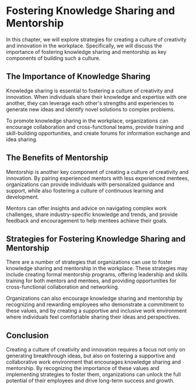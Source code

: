 Fostering Knowledge Sharing and Mentorship
======================================================================================================

In this chapter, we will explore strategies for creating a culture of creativity and innovation in the workplace. Specifically, we will discuss the importance of fostering knowledge sharing and mentorship as key components of building such a culture.

The Importance of Knowledge Sharing
-----------------------------------

Knowledge sharing is essential to fostering a culture of creativity and innovation. When individuals share their knowledge and expertise with one another, they can leverage each other's strengths and experiences to generate new ideas and identify novel solutions to complex problems.

To promote knowledge sharing in the workplace, organizations can encourage collaboration and cross-functional teams, provide training and skill-building opportunities, and create forums for information exchange and idea sharing.

The Benefits of Mentorship
--------------------------

Mentorship is another key component of creating a culture of creativity and innovation. By pairing experienced mentors with less experienced mentees, organizations can provide individuals with personalized guidance and support, while also fostering a culture of continuous learning and development.

Mentors can offer insights and advice on navigating complex work challenges, share industry-specific knowledge and trends, and provide feedback and encouragement to help mentees achieve their goals.

Strategies for Fostering Knowledge Sharing and Mentorship
---------------------------------------------------------

There are a number of strategies that organizations can use to foster knowledge sharing and mentorship in the workplace. These strategies may include creating formal mentorship programs, offering leadership and skills training for both mentors and mentees, and providing opportunities for cross-functional collaboration and networking.

Organizations can also encourage knowledge sharing and mentorship by recognizing and rewarding employees who demonstrate a commitment to these values, and by creating a supportive and inclusive work environment where individuals feel comfortable sharing their ideas and perspectives.

Conclusion
----------

Creating a culture of creativity and innovation requires a focus not only on generating breakthrough ideas, but also on fostering a supportive and collaborative work environment that encourages knowledge sharing and mentorship. By recognizing the importance of these values and implementing strategies to foster them, organizations can unlock the full potential of their employees and drive long-term success and growth.
